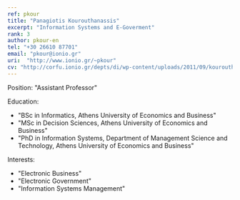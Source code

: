 ```yaml
---
ref: pkour
title: "Panagiotis Kourouthanassis"
excerpt: "Information Systems and E-Goverment"
rank: 3
author: pkour-en
tel: "+30 26610 87701"
email: "pkour@ionio.gr"
uri:  "http://www.ionio.gr/~pkour"
cv: "http://corfu.ionio.gr/depts/di/wp-content/uploads/2011/09/kourouthanassis_cv_en_2011.pdf"
---
```


Position: "Assistant Professor"

Education:
  - "BSc in Informatics, Athens University of Economics and Business"
  - "MSc in Decision Sciences, Athens University of Economics and Business"
  - "PhD in Information Systems, Department of Management Science and Technology, Athens University of Economics and Business"

Interests:
  - "Electronic Business"
  - "Electronic Government"
  - "Information Systems Management"
